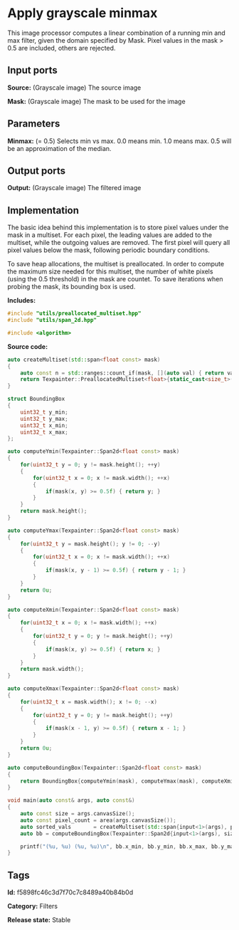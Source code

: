 # Apply grayscale minmax

This image processor computes a linear combination of a running min and max filter, given the domain specified by Mask. Pixel values in the mask > 0.5 are included, others are rejected.

## Input ports

__Source:__ (Grayscale image) The source image

__Mask:__ (Grayscale image) The mask to be used for the image

## Parameters

__Minmax:__ (= 0.5) Selects min vs max. 0.0 means min. 1.0 means max. 0.5 will be an approximation of the median.

## Output ports

__Output:__ (Grayscale image) The filtered image

## Implementation

The basic idea behind this implementation is to store pixel values under the mask in a multiset. For each pixel, the leading values are added to the multiset, while the outgoing values are removed. The first pixel will query all pixel values below the mask, following periodic boundary conditions.

To save heap allocations, the multiset is preallocated. In order to compute the maximum size needed for this multiset, the number of white pixels (using the 0.5 threshold) in the mask are countet. To save iterations when probing the mask, its bounding box is used.

__Includes:__

```c++
#include "utils/preallocated_multiset.hpp"
#include "utils/span_2d.hpp"

#include <algorithm>
```

__Source code:__

```c++
auto createMultiset(std::span<float const> mask)
{
	auto const n = std::ranges::count_if(mask, [](auto val) { return val >= 0.5f; });
	return Texpainter::PreallocatedMultiset<float>{static_cast<size_t>(n)};
}

struct BoundingBox
{
	uint32_t y_min;
	uint32_t y_max;
	uint32_t x_min;
	uint32_t x_max;
};

auto computeYmin(Texpainter::Span2d<float const> mask)
{
	for(uint32_t y = 0; y != mask.height(); ++y)
	{
		for(uint32_t x = 0; x != mask.width(); ++x)
		{
			if(mask(x, y) >= 0.5f) { return y; }
		}
	}
	return mask.height();
}

auto computeYmax(Texpainter::Span2d<float const> mask)
{
	for(uint32_t y = mask.height(); y != 0; --y)
	{
		for(uint32_t x = 0; x != mask.width(); ++x)
		{
			if(mask(x, y - 1) >= 0.5f) { return y - 1; }
		}
	}
	return 0u;
}

auto computeXmin(Texpainter::Span2d<float const> mask)
{
	for(uint32_t x = 0; x != mask.width(); ++x)
	{
		for(uint32_t y = 0; y != mask.height(); ++y)
		{
			if(mask(x, y) >= 0.5f) { return x; }
		}
	}
	return mask.width();
}

auto computeXmax(Texpainter::Span2d<float const> mask)
{
	for(uint32_t x = mask.width(); x != 0; --x)
	{
		for(uint32_t y = 0; y != mask.height(); ++y)
		{
			if(mask(x - 1, y) >= 0.5f) { return x - 1; }
		}
	}
	return 0u;
}

auto computeBoundingBox(Texpainter::Span2d<float const> mask)
{
	return BoundingBox{computeYmin(mask), computeYmax(mask), computeXmin(mask), computeXmax(mask)};
}

void main(auto const& args, auto const&)
{
	auto const size = args.canvasSize();
	auto const pixel_count = area(args.canvasSize());
	auto sorted_vals       = createMultiset(std::span{input<1>(args), pixel_count});
	auto bb = computeBoundingBox(Texpainter::Span2d{input<1>(args), size});

	printf("(%u, %u) (%u, %u)\n", bb.x_min, bb.y_min, bb.x_max, bb.y_max);
}
```

## Tags

__Id:__ f5898fc46c3d7f70c7c8489a40b84b0d

__Category:__ Filters

__Release state:__ Stable